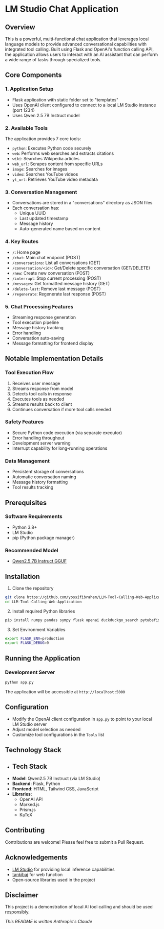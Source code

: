# LM Studio Chat Application

## Overview

This is a powerful, multi-functional chat application that leverages local language models to provide advanced conversational capabilities with integrated tool calling. Built using Flask and OpenAI's function calling API, the application allows users to interact with an AI assistant that can perform a wide range of tasks through specialized tools.

## Core Components

### 1. Application Setup
- Flask application with static folder set to "templates"
- Uses OpenAI client configured to connect to a local LM Studio instance (port 1234)
- Uses Qwen 2.5 7B Instruct model

### 2. Available Tools
The application provides 7 core tools:
- `python`: Executes Python code securely
- `web`: Performs web searches and extracts citations
- `wiki`: Searches Wikipedia articles
- `web_url`: Scrapes content from specific URLs
- `image`: Searches for images
- `video`: Searches YouTube videos
- `yt_url`: Retrieves YouTube video metadata

### 3. Conversation Management
- Conversations are stored in a "conversations" directory as JSON files
- Each conversation has:
  - Unique UUID
  - Last updated timestamp
  - Message history
  - Auto-generated name based on content

### 4. Key Routes
- `/`: Home page
- `/chat`: Main chat endpoint (POST)
- `/conversations`: List all conversations (GET)
- `/conversation/<id>`: Get/Delete specific conversation (GET/DELETE)
- `/new`: Create new conversation (POST)
- `/interrupt`: Stop current processing (POST)
- `/messages`: Get formatted message history (GET)
- `/delete-last`: Remove last message (POST)
- `/regenerate`: Regenerate last response (POST)

### 5. Chat Processing Features
- Streaming response generation
- Tool execution pipeline
- Message history tracking
- Error handling
- Conversation auto-saving
- Message formatting for frontend display

## Notable Implementation Details

### Tool Execution Flow
1. Receives user message
2. Streams response from model
3. Detects tool calls in response
4. Executes tools as needed
5. Streams results back to client
6. Continues conversation if more tool calls needed

### Safety Features
- Secure Python code execution (via separate executor)
- Error handling throughout
- Development server warning
- Interrupt capability for long-running operations

### Data Management
- Persistent storage of conversations
- Automatic conversation naming
- Message history formatting
- Tool results tracking

## Prerequisites

### Software Requirements
- Python 3.8+
- LM Studio
- pip (Python package manager)

### Recommended Model
- [Qwen2.5 7B Instruct GGUF](https://huggingface.co/lmstudio-community/Qwen2.5-7B-Instruct-GGUF)

## Installation

1. Clone the repository
```bash
git clone https://github.com/yossifibrahem/LLM-Tool-Calling-Web-Application.git
cd LLM-Tool-Calling-Web-Application
```

2. Install required Python libraries
```bash
pip install numpy pandas sympy flask openai duckduckgo_search pytubefix youtube_transcript_api waitress
```

3. Set Environment Variables
```bash
export FLASK_ENV=production
export FLASK_DEBUG=0
```

## Running the Application

### Development Server
```bash
python app.py
```

The application will be accessible at `http://localhost:5000`

## Configuration

- Modify the OpenAI client configuration in `app.py` to point to your local LM Studio server
- Adjust model selection as needed
- Customize tool configurations in the `Tools` list

## Technology Stack

- ## Tech Stack
- **Model**: Qwen2.5 7B Instruct (via LM Studio)
- **Backend**: Flask, Python
- **Frontend**: HTML, Tailwind CSS, JavaScript
- **Libraries**: 
  - OpenAI API
  - Marked.js
  - Prism.js
  - KaTeX

## Contributing

Contributions are welcome! Please feel free to submit a Pull Request.

## Acknowledgements

- [LM Studio](https://lmstudio.ai/) for providing local inference capabilities
- [tankibaj](https://github.com/tankibaj/azure-openai-function-calling/tree/main) for web function
- Open-source libraries used in the project

## Disclaimer

This project is a demonstration of local AI tool calling and should be used responsibly.

*This README is written Anthropic's Claude*

